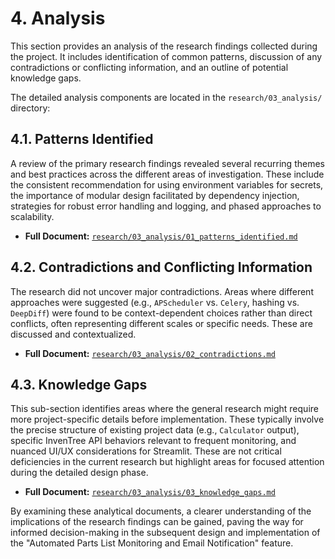 # 4. Analysis

This section provides an analysis of the research findings collected during the project. It includes identification of common patterns, discussion of any contradictions or conflicting information, and an outline of potential knowledge gaps.

The detailed analysis components are located in the `research/03_analysis/` directory:

## 4.1. Patterns Identified

A review of the primary research findings revealed several recurring themes and best practices across the different areas of investigation. These include the consistent recommendation for using environment variables for secrets, the importance of modular design facilitated by dependency injection, strategies for robust error handling and logging, and phased approaches to scalability.

*   **Full Document:** [`research/03_analysis/01_patterns_identified.md`](./../03_analysis/01_patterns_identified.md)

## 4.2. Contradictions and Conflicting Information

The research did not uncover major contradictions. Areas where different approaches were suggested (e.g., `APScheduler` vs. `Celery`, hashing vs. `DeepDiff`) were found to be context-dependent choices rather than direct conflicts, often representing different scales or specific needs. These are discussed and contextualized.

*   **Full Document:** [`research/03_analysis/02_contradictions.md`](./../03_analysis/02_contradictions.md)

## 4.3. Knowledge Gaps

This sub-section identifies areas where the general research might require more project-specific details before implementation. These typically involve the precise structure of existing project data (e.g., `Calculator` output), specific InvenTree API behaviors relevant to frequent monitoring, and nuanced UI/UX considerations for Streamlit. These are not critical deficiencies in the current research but highlight areas for focused attention during the detailed design phase.

*   **Full Document:** [`research/03_analysis/03_knowledge_gaps.md`](./../03_analysis/03_knowledge_gaps.md)

By examining these analytical documents, a clearer understanding of the implications of the research findings can be gained, paving the way for informed decision-making in the subsequent design and implementation of the "Automated Parts List Monitoring and Email Notification" feature.